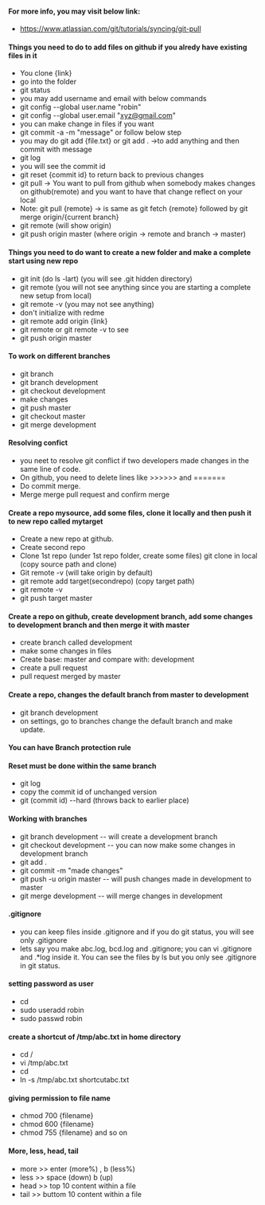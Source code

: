 #### For more info, you may visit below link:
  * https://www.atlassian.com/git/tutorials/syncing/git-pull
#### Things you need to do to add files on github if you alredy have existing files in it
  * You clone {link}
  * go into the folder
  * git status
  * you may add username and email with below commands
  * git config --global user.name "robin"
  * git config --global user.email "xyz@gmail.com"
  * you can make change in files if you want
  * git commit -a -m "message" or follow below step
  * you may do git add {file.txt} or git add . ->to add anything and then commit with message
  * git log 
  * you will see the commit id
  * git reset {commit id} to return back to previous changes
  * git pull -> You want to pull from github when somebody makes changes on github(remote) and you want to have that change reflect on your local
  * Note: git pull {remote} -> is same as git fetch {remote} followed by git merge origin/{current branch}
  * git remote (will show origin)
  * git push origin master (where origin -> remote and branch -> master)
  
#### Things you need to do want to create a new folder and make a complete start using new repo
  * git init (do ls -lart) (you will see .git hidden directory)
  * git remote (you will not see anything since you are starting a complete new setup from local)
  * git remote -v (you may not see anything)
  * don't initialize with redme
  * git remote add origin {link}
  * git remote or git remote -v to see
  * git push origin master 
#### To work on different branches
  * git branch
  * git branch development
  * git checkout development
  * make changes
  * git push master
  * git checkout master
  * git merge development
#### Resolving confict
  * you neet to resolve git conflict if two developers made changes in the same line of code.
  * On github, you need to delete lines like >>>>>> and =======
  * Do commit merge.
  * Merge merge pull request and confirm merge
  
#### Create a repo mysource, add some files, clone it locally and then push it to  new repo called mytarget
  * Create a new repo at github.
  * Create second repo
  * Clone 1st repo (under 1st repo folder, create some files) git clone in local (copy source path and clone)
  * Git remote -v (will take origin by default)
  * git remote add target(secondrepo) (copy target path)
  * git remote -v
  * git push target master
  


#### Create a repo on github, create development branch, add some changes to development branch and then merge it with master
  * create branch called development
  * make some changes in files
  * Create base: master and compare with: development
  * create a pull request 
  * pull request merged by master

#### Create a repo, changes the default branch from master to development
  * git branch development
  * on settings, go to branches change the default branch and make update.
#### You can have Branch protection  rule 
#### Reset must be done within the same branch
  * git log
  * copy the commit id of unchanged version
  * git (commit id) --hard (throws back to earlier place)
#### Working with branches
  * git branch development -- will create a development branch
  * git checkout development -- you can now make some changes in development branch
  * git add .
  * git commit -m "made changes"
  * git push -u origin master -- will push changes made in development to master
  * git merge development -- will merge changes in development
#### .gitignore
  * you can keep files inside .gitignore and if you do git status, you will see only .gitignore 
  * lets say you make abc.log, bcd.log and .gitignore; you can vi .gitignore and .*log inside it. You can see the files by ls but you only see .gitignore in git status. 
#### setting password as user
  * cd 
  * sudo useradd robin
  * sudo passwd robin
#### create a shortcut of /tmp/abc.txt in home directory
  * cd /
  * vi /tmp/abc.txt
  * cd
  * ln -s /tmp/abc.txt shortcutabc.txt
#### giving permission to file name
  * chmod 700 {filename}
  * chmod 600 {filename}
  * chmod 755 {filename} and so on
#### More, less, head, tail
  * more >> enter (more%) , b (less%)
  * less >> space (down) b (up)
  * head >> top 10 content within a file
  * tail >> buttom 10 content within a file 
